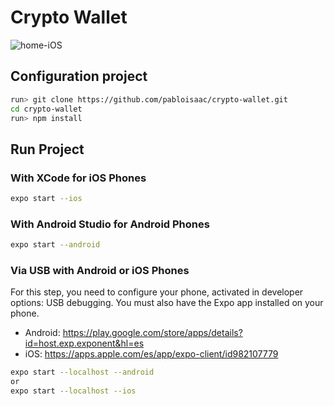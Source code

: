# Crypto Wallet

![home-iOS](https://i.ibb.co/z42ZFZB/home-iOS.png)

## Configuration project

```sh
run> git clone https://github.com/pabloisaac/crypto-wallet.git
cd crypto-wallet
run> npm install
```

## Run Project
### With XCode for iOS Phones

```sh
expo start --ios
```
### With Android Studio for Android Phones

```sh
expo start --android
```

### Via USB with Android or iOS Phones

For this step, you need to configure your phone, activated in developer options: USB debugging.
You must also have the Expo app installed on your phone.

- Android: https://play.google.com/store/apps/details?id=host.exp.exponent&hl=es
- iOS: https://apps.apple.com/es/app/expo-client/id982107779

```sh
expo start --localhost --android
or
expo start --localhost --ios
```